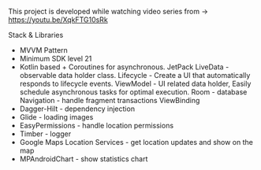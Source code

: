This project is developed while watching video series from -> https://youtu.be/XqkFTG10sRk

Stack & Libraries
 
- MVVM Pattern
- Minimum SDK level 21
- Kotlin based + Coroutines for asynchronous.
  JetPack
  LiveData - observable data holder class.
  Lifecycle - Create a UI that automatically responds to lifecycle events.
  ViewModel - UI related data holder, Easily schedule asynchronous tasks for optimal execution.
  Room - database
  Navigation - handle fragment transactions 
  ViewBinding
- Dagger-Hilt - dependency injection
- Glide - loading images
- EasyPermissions - handle location permissions
- Timber - logger
- Google Maps Location Services - get location updates and show on the map
- MPAndroidChart - show statistics chart

